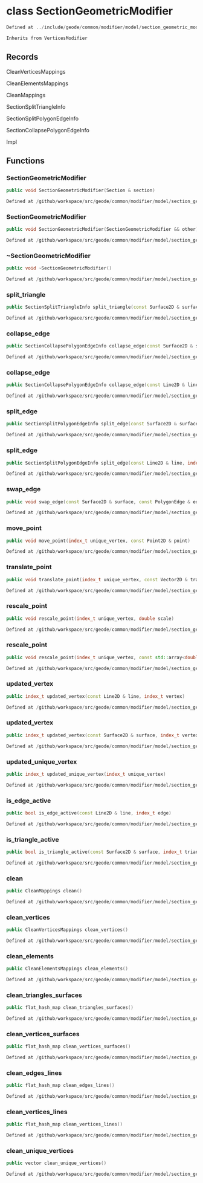 # class SectionGeometricModifier

```cpp
Defined at ../include/geode/common/modifier/model/section_geometric_modifier.h#30
```

```cpp
Inherits from VerticesModifier
```



## Records

CleanVerticesMappings

CleanElementsMappings

CleanMappings

SectionSplitTriangleInfo

SectionSplitPolygonEdgeInfo

SectionCollapsePolygonEdgeInfo

Impl



## Functions

### SectionGeometricModifier

```cpp
public void SectionGeometricModifier(Section & section)
```

```cpp
Defined at /github/workspace/src/geode/common/modifier/model/section_geometric_modifier.cpp#133
```

### SectionGeometricModifier

```cpp
public void SectionGeometricModifier(SectionGeometricModifier && other)
```

```cpp
Defined at /github/workspace/src/geode/common/modifier/model/section_geometric_modifier.cpp#138
```

### ~SectionGeometricModifier

```cpp
public void ~SectionGeometricModifier()
```

```cpp
Defined at /github/workspace/src/geode/common/modifier/model/section_geometric_modifier.cpp#145
```

### split_triangle

```cpp
public SectionSplitTriangleInfo split_triangle(const Surface2D & surface, index_t triangle, const Point2D & point)
```

```cpp
Defined at /github/workspace/src/geode/common/modifier/model/section_geometric_modifier.cpp#147
```

### collapse_edge

```cpp
public SectionCollapsePolygonEdgeInfo collapse_edge(const Surface2D & surface, const PolygonEdge & edge, const Point2D & point)
```

```cpp
Defined at /github/workspace/src/geode/common/modifier/model/section_geometric_modifier.cpp#154
```

### collapse_edge

```cpp
public SectionCollapsePolygonEdgeInfo collapse_edge(const Line2D & line, index_t edge, const Point2D & point)
```

```cpp
Defined at /github/workspace/src/geode/common/modifier/model/section_geometric_modifier.cpp#162
```

### split_edge

```cpp
public SectionSplitPolygonEdgeInfo split_edge(const Surface2D & surface, const PolygonEdge & edge, const Point2D & point)
```

```cpp
Defined at /github/workspace/src/geode/common/modifier/model/section_geometric_modifier.cpp#169
```

### split_edge

```cpp
public SectionSplitPolygonEdgeInfo split_edge(const Line2D & line, index_t edge, const Point2D & point)
```

```cpp
Defined at /github/workspace/src/geode/common/modifier/model/section_geometric_modifier.cpp#177
```

### swap_edge

```cpp
public void swap_edge(const Surface2D & surface, const PolygonEdge & edge)
```

```cpp
Defined at /github/workspace/src/geode/common/modifier/model/section_geometric_modifier.cpp#184
```

### move_point

```cpp
public void move_point(index_t unique_vertex, const Point2D & point)
```

```cpp
Defined at /github/workspace/src/geode/common/modifier/model/section_geometric_modifier.cpp#219
```

### translate_point

```cpp
public void translate_point(index_t unique_vertex, const Vector2D & translation)
```

```cpp
Defined at /github/workspace/src/geode/common/modifier/model/section_geometric_modifier.cpp#225
```

### rescale_point

```cpp
public void rescale_point(index_t unique_vertex, double scale)
```

```cpp
Defined at /github/workspace/src/geode/common/modifier/model/section_geometric_modifier.cpp#231
```

### rescale_point

```cpp
public void rescale_point(index_t unique_vertex, const std::array<double, 2> & scale)
```

```cpp
Defined at /github/workspace/src/geode/common/modifier/model/section_geometric_modifier.cpp#237
```

### updated_vertex

```cpp
public index_t updated_vertex(const Line2D & line, index_t vertex)
```

```cpp
Defined at /github/workspace/src/geode/common/modifier/model/section_geometric_modifier.cpp#270
```

### updated_vertex

```cpp
public index_t updated_vertex(const Surface2D & surface, index_t vertex)
```

```cpp
Defined at /github/workspace/src/geode/common/modifier/model/section_geometric_modifier.cpp#276
```

### updated_unique_vertex

```cpp
public index_t updated_unique_vertex(index_t unique_vertex)
```

```cpp
Defined at /github/workspace/src/geode/common/modifier/model/section_geometric_modifier.cpp#282
```

### is_edge_active

```cpp
public bool is_edge_active(const Line2D & line, index_t edge)
```

```cpp
Defined at /github/workspace/src/geode/common/modifier/model/section_geometric_modifier.cpp#288
```

### is_triangle_active

```cpp
public bool is_triangle_active(const Surface2D & surface, index_t triangle)
```

```cpp
Defined at /github/workspace/src/geode/common/modifier/model/section_geometric_modifier.cpp#294
```

### clean

```cpp
public CleanMappings clean()
```

```cpp
Defined at /github/workspace/src/geode/common/modifier/model/section_geometric_modifier.cpp#243
```

### clean_vertices

```cpp
public CleanVerticesMappings clean_vertices()
```

```cpp
Defined at /github/workspace/src/geode/common/modifier/model/section_geometric_modifier.cpp#251
```

### clean_elements

```cpp
public CleanElementsMappings clean_elements()
```

```cpp
Defined at /github/workspace/src/geode/common/modifier/model/section_geometric_modifier.cpp#261
```

### clean_triangles_surfaces

```cpp
public flat_hash_map clean_triangles_surfaces()
```

```cpp
Defined at /github/workspace/src/geode/common/modifier/model/section_geometric_modifier.cpp#190
```

### clean_vertices_surfaces

```cpp
public flat_hash_map clean_vertices_surfaces()
```

```cpp
Defined at /github/workspace/src/geode/common/modifier/model/section_geometric_modifier.cpp#202
```

### clean_edges_lines

```cpp
public flat_hash_map clean_edges_lines()
```

```cpp
Defined at /github/workspace/src/geode/common/modifier/model/section_geometric_modifier.cpp#196
```

### clean_vertices_lines

```cpp
public flat_hash_map clean_vertices_lines()
```

```cpp
Defined at /github/workspace/src/geode/common/modifier/model/section_geometric_modifier.cpp#208
```

### clean_unique_vertices

```cpp
public vector clean_unique_vertices()
```

```cpp
Defined at /github/workspace/src/geode/common/modifier/model/section_geometric_modifier.cpp#214
```



